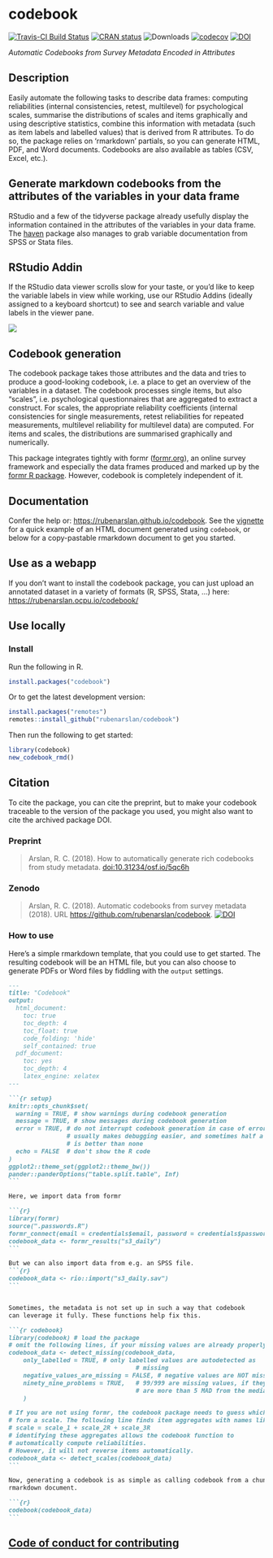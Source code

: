 
<!-- README.md is generated from README.Rmd. Please edit that file -->

# codebook

[![Travis-CI Build
Status](https://travis-ci.org/rubenarslan/codebook.svg?branch=master)](https://travis-ci.org/rubenarslan/codebook)
[![CRAN
status](http://www.r-pkg.org/badges/version-ago/codebook)](https://cran.r-project.org/package=codebook)
![Downloads](https://cranlogs.r-pkg.org/badges/grand-total/codebook)
[![codecov](https://codecov.io/gh/rubenarslan/codebook/branch/master/graph/badge.svg)](https://codecov.io/gh/rubenarslan/codebook)
[![DOI](https://zenodo.org/badge/109252375.svg)](https://zenodo.org/badge/latestdoi/109252375)

*Automatic Codebooks from Survey Metadata Encoded in Attributes*

## Description

Easily automate the following tasks to describe data frames: computing
reliabilities (internal consistencies, retest, multilevel) for
psychological scales, summarise the distributions of scales and items
graphically and using descriptive statistics, combine this information
with metadata (such as item labels and labelled values) that is derived
from R attributes. To do so, the package relies on ‘rmarkdown’ partials,
so you can generate HTML, PDF, and Word documents. Codebooks are also
available as tables (CSV, Excel,
etc.).

## Generate markdown codebooks from the attributes of the variables in your data frame

RStudio and a few of the tidyverse package already usefully display the
information contained in the attributes of the variables in your data
frame. The [haven](https://github.com/hadley/haven) package also manages
to grab variable documentation from SPSS or Stata files.

## RStudio Addin

If the RStudio data viewer scrolls slow for your taste, or you’d like to
keep the variable labels in view while working, use our RStudio Addins
(ideally assigned to a keyboard shortcut) to see and search variable and
value labels in the viewer
pane.

![](https://rubenarslan.github.io/codebook/reference/figures/codebook_addin.gif)

## Codebook generation

The codebook package takes those attributes and the data and tries to
produce a good-looking codebook, i.e. a place to get an overview of the
variables in a dataset. The codebook processes single items, but also
“scales”, i.e. psychological questionnaires that are aggregated to
extract a construct. For scales, the appropriate reliability
coefficients (internal consistencies for single measurements, retest
reliabilities for repeated measurements, multilevel reliability for
multilevel data) are computed. For items and scales, the distributions
are summarised graphically and numerically.

This package integrates tightly with formr
([formr.org](https://formr.org)), an online survey framework and
especially the data frames produced and marked up by the [formr R
package](https://github.com/rubenarslan/formr). However, codebook is
completely independent of it.

## Documentation

Confer the help or: <https://rubenarslan.github.io/codebook>. See the
[vignette](https://rubenarslan.github.io/codebook/articles/codebook.html)
for a quick example of an HTML document generated using `codebook`, or
below for a copy-pastable rmarkdown document to get you started.

## Use as a webapp

If you don’t want to install the codebook package, you can just upload
an annotated dataset in a variety of formats (R, SPSS, Stata, …) here:
<https://rubenarslan.ocpu.io/codebook/>

## Use locally

### Install

Run the following in R.

``` r
install.packages("codebook")
```

Or to get the latest development version:

``` r
install.packages("remotes")
remotes::install_github("rubenarslan/codebook")
```

Then run the following to get started:

``` r
library(codebook)
new_codebook_rmd()
```

## Citation

To cite the package, you can cite the preprint, but to make your
codebook traceable to the version of the package you used, you might
also want to cite the archived package DOI.

### Preprint

> Arslan, R. C. (2018). How to automatically generate rich codebooks
> from study metadata.
> [doi:10.31234/osf.io/5qc6h](https://doi.org/10.31234/osf.io/5qc6h)

### Zenodo

> Arslan, R. C. (2018). Automatic codebooks from survey metadata (2018).
> URL <https://github.com/rubenarslan/codebook>.
> [![DOI](https://zenodo.org/badge/109252375.svg)](https://zenodo.org/badge/latestdoi/109252375)

### How to use

Here’s a simple rmarkdown template, that you could use to get started.
The resulting codebook will be an HTML file, but you can also choose to
generate PDFs or Word files by fiddling with the `output` settings.

```` markdown
---
title: "Codebook"
output:
  html_document:
    toc: true
    toc_depth: 4
    toc_float: true
    code_folding: 'hide'
    self_contained: true
  pdf_document:
    toc: yes
    toc_depth: 4
    latex_engine: xelatex
---

```{r setup}
knitr::opts_chunk$set(
  warning = TRUE, # show warnings during codebook generation
  message = TRUE, # show messages during codebook generation
  error = TRUE, # do not interrupt codebook generation in case of errors,
                # usually makes debugging easier, and sometimes half a codebook
                # is better than none
  echo = FALSE  # don't show the R code
)
ggplot2::theme_set(ggplot2::theme_bw())
pander::panderOptions("table.split.table", Inf)
```

Here, we import data from formr

```{r}
library(formr)
source(".passwords.R")
formr_connect(email = credentials$email, password = credentials$password)
codebook_data <- formr_results("s3_daily")
```

But we can also import data from e.g. an SPSS file.
```{r}
codebook_data <- rio::import("s3_daily.sav")
```


Sometimes, the metadata is not set up in such a way that codebook
can leverage it fully. These functions help fix this.

```{r codebook}
library(codebook) # load the package
# omit the following lines, if your missing values are already properly labelled
codebook_data <- detect_missing(codebook_data,
    only_labelled = TRUE, # only labelled values are autodetected as
                                   # missing
    negative_values_are_missing = FALSE, # negative values are NOT missing values
    ninety_nine_problems = TRUE,   # 99/999 are missing values, if they
                                   # are more than 5 MAD from the median
    )

# If you are not using formr, the codebook package needs to guess which items
# form a scale. The following line finds item aggregates with names like this:
# scale = scale_1 + scale_2R + scale_3R
# identifying these aggregates allows the codebook function to
# automatically compute reliabilities.
# However, it will not reverse items automatically.
codebook_data <- detect_scales(codebook_data)
```

Now, generating a codebook is as simple as calling codebook from a chunk in an
rmarkdown document.

```{r}
codebook(codebook_data)
```
````

## [Code of conduct for contributing](CONDUCT.md)

